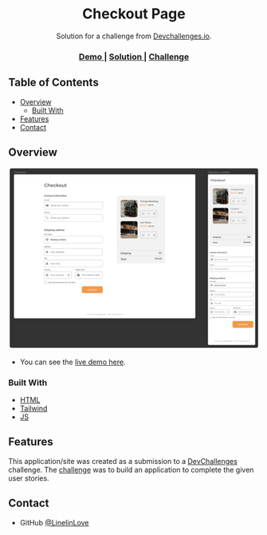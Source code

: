 <!-- Please update value in the {}  -->

<h1 align="center">Checkout Page</h1>

<div align="center">
   Solution for a challenge from  <a href="http://devchallenges.io" target="_blank">Devchallenges.io</a>.
</div>

<div align="center">
  <h3>
    <a href="https://linelinlove.github.io/devchallenges.io/responsive-web-developer/6-checkout-page/checkout-page.html">
      Demo
    </a>
    <span> | </span>
    <a href="https://devchallenges.io/solutions/dMcZWrZUkH7XNvpDHCcY">
      Solution
    </a>
    <span> | </span>
    <a href="https://devchallenges.io/challenges/0J1NxxGhOUYVqihwegfO">
      Challenge
    </a>
  </h3>
</div>

## Table of Contents

- [Overview](#overview)
  - [Built With](#built-with)
- [Features](#features)
- [Contact](#contact)

## Overview

![screenshot](preview.png)

- You can see the [live demo here](https://linelinlove.github.io/devchallenges.io/responsive-web-developer/6-checkout-page/checkout-page.html).

### Built With

- [HTML](https://www.w3schools.com/html/)
- [Tailwind](https://tailwindcss.com/)
- [JS](https://www.w3schools.com/js/)

## Features

This application/site was created as a submission to a [DevChallenges](https://devchallenges.io/challenges) challenge. The [challenge](https://devchallenges.io/challenges/0J1NxxGhOUYVqihwegfO) was to build an application to complete the given user stories.

## Contact

- GitHub [@LinelinLove](https://github.com/LinelinLove)